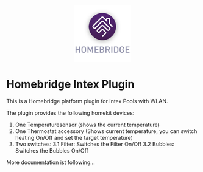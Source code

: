 
<p align="center">

<img src="https://github.com/homebridge/branding/raw/master/logos/homebridge-wordmark-logo-vertical.png" width="150">

</p>


# Homebridge Intex Plugin

This is a Homebridge platform plugin for Intex Pools with WLAN.

The plugin provides the following homekit devices:
1. One Temperaturesensor (shows the current temperature)
2. One Thermostat accessory (Shows current temperature, you can switch heating On/Off and set the target temperature)
3. Two switches:
  3.1 Filter: Switches the Filter On/Off
  3.2 Bubbles: Switches the Bubbles On/Off


More documentation ist following...
